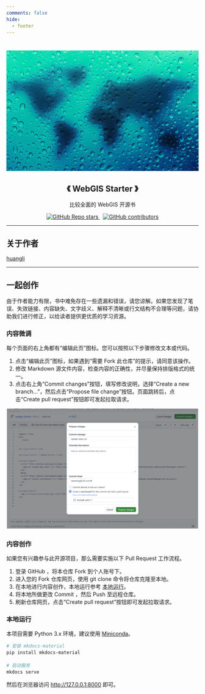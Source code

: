 ```yaml
---
comments: false
hide:
  - footer
---
```


<h1 align="center"> </h1>

<p align="center">
  <img src="assets/covers/index.png" width="520">
</p>

<h2 align="center">《 WebGIS Starter 》</h2>

<p align="center">比较全面的 WebGIS 开源书</p>

<p align="center">
  <a href="https://github.com/huanglii/webgis-starter">
    <img alt="GitHub Repo stars" src="https://img.shields.io/github/stars/huanglii/webgis-starter?style=social&link=https%3A%2F%2Fgithub.com%2Fhuanglii%2Fwebgis-starter">
  </a>
  &nbsp;
  <a href="https://github.com/huanglii/webgis-starter">
    <img alt="GitHub contributors" src="https://img.shields.io/github/contributors-anon/huanglii/webgis-starter?style=social&logo=handshake&logoColor=%23101010">
  </a>
</p>

---

## 关于作者

[huangli](https://github.com/huanglii)

---

## 一起创作

由于作者能力有限，书中难免存在一些遗漏和错误，请您谅解。如果您发现了笔误、失效链接、内容缺失、文字歧义、解释不清晰或行文结构不合理等问题，请协助我们进行修正，以给读者提供更优质的学习资源。

### 内容微调

每个页面的右上角都有“编辑此页”图标。您可以按照以下步骤修改文本或代码。

1. 点击“编辑此页”图标，如果遇到“需要 Fork 此仓库”的提示，请同意该操作。
2. 修改 Markdown 源文件内容，检查内容的正确性，并尽量保持排版格式的统一。
3. 点击右上角“Commit changes”按钮，填写修改说明，选择“Create a new branch...”，然后点击“Propose file change”按钮。页面跳转后，点击“Create pull request”按钮即可发起拉取请求。

![](./index.assets/commit_changes.png)

### 内容创作

如果您有兴趣参与此开源项目，那么需要实施以下 Pull Request 工作流程。

1. 登录 GitHub ，将本仓库 Fork 到个人账号下。
2. 进入您的 Fork 仓库网页，使用 git clone 命令将仓库克隆至本地。
3. 在本地进行内容创作，本地运行参考 [本地运行](#_5)。
4. 将本地所做更改 Commit ，然后 Push 至远程仓库。
5. 刷新仓库网页，点击“Create pull request”按钮即可发起拉取请求。

### 本地运行

本项目需要 Python 3.x 环境，建议使用 [Miniconda](https://docs.conda.io/projects/miniconda/en/latest/#)。

```sh
# 安装 mkdocs-material
pip install mkdocs-material

# 启动服务
mkdocs serve
```

然后在浏览器访问 http://127.0.0.1:8000 即可。

